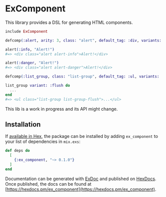 # ExComponent

This library provides a DSL for generating HTML components.

```elixir
include ExComponent

defcomp(:alert, arity: 3, class: "alert", default_tag: :div, variants: [:info, :danger])

alert(:info, "Alert!")
#=> <div class="alert alert-info">Alert!</div>

alert(:danger, "Alert!")
#=> <div class="alert alert-danger">Alert!</div>

defcomp(:list_group, class: "list-group", default_tag: :ul, variants: :flush)

list_group variant: :flush do
  ...
end
#=> <ul class="list-group list-group-flush">...</ul>
```

This lib is a work in progress and its API might change.

## Installation

If [available in Hex](https://hex.pm/docs/publish), the package can be installed
by adding `ex_component` to your list of dependencies in `mix.exs`:

```elixir
def deps do
  [
    {:ex_component, "~> 0.1.0"}
  ]
end
```

Documentation can be generated with [ExDoc](https://github.com/elixir-lang/ex_doc)
and published on [HexDocs](https://hexdocs.pm). Once published, the docs can
be found at [https://hexdocs.pm/ex_component](https://hexdocs.pm/ex_component).

